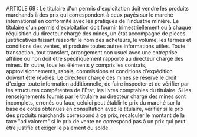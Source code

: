 ARTICLE 69 : Le titulaire d'un permis d'exploitation doit vendre les
produits marchands à des prix qui correspondent à ceux payés sur le
marché international en conformité avec les pratiques de l'industrie
minière.
Le titulaire d'un permis d'exploitation doit fournir trimestriellement
ou à chaque réquisition du directeur chargé des mines, un état
accompagné de pièces justificatives faisant ressortir le nom des
acheteurs, le volume, les termes et conditions des ventes, et produire
toutes autres informations utiles.
Toute transaction, tout transfert, arrangement non usuel avec une
entreprise affiliée ou non doit être spécifiquement rapporté au
directeur chargé des mines. En outre, tous les éléments y compris les
contrats, approvisionnements, rabais, commissions et conditions
d'expédition doivent être révélés.
Le directeur chargé des mines se réserve le droit d'exiger toute
information additionnelle, de faire inspecter et de vérifier par les
structures compétentes de l'Etat, les livres comptables du titulaire.
Si les renseignements fournis par le titulaire au directeur chargé des
mines sont incomplets, erronés ou faux, celuici peut établir le prix du
marché sur la base de cotes obtenues en consultation avec le titulaire,
vérifier si le prix des produits marchands correspond à ce prix,
recalculer le montant de la taxe "ad valorem" si le prix de vente ne
correspond pas à un prix qui peut être justifié et exiger le paiement du
solde.